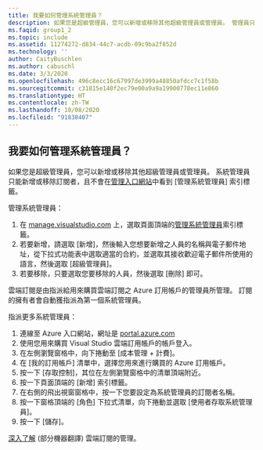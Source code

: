 ```yaml
---
title: 我要如何管理系統管理員？
description: 如果您是超級管理員，您可以新增或移除其他超級管理員或管理員。 管理員只能新增或移除訂閱者...
ms.faqid: group1_2
ms.topic: include
ms.assetid: 11274272-d834-44c7-acdb-09c9ba2f852d
ms.technology: ''
author: CaityBuschlen
ms.author: cabuschl
ms.date: 3/3/2020
ms.openlocfilehash: 496c8ecc16c67997de3999a48850afdcc7c1f58b
ms.sourcegitcommit: c31815e140f2ec79e00a9a9a19900778ec11e860
ms.translationtype: HT
ms.contentlocale: zh-TW
ms.lasthandoff: 10/08/2020
ms.locfileid: "91838407"
---
```

## <a name="how-do-i-manage-administrators"></a>我要如何管理系統管理員？

如果您是超級管理員，您可以新增或移除其他超級管理員或管理員。 系統管理員只能新增或移除訂閱者，且不會在[管理入口網站](https://manage.visualstudio.com)中看到 [管理系統管理員] 索引標籤。

管理系統管理員：

1. 在 [manage.visualstudio.com](https://manage.visualstudio.com) 上，選取頁面頂端的[管理系統管理員](https://manage.visualstudio.com/administrators)索引標籤。
2. 若要新增，請選取 [新增]，然後輸入您想要新增之人員的名稱與電子郵件地址，從下拉式功能表中選取適當的合約，並選取其接收歡迎電子郵件所使用的語言，然後選取 [超級管理員]。
3. 若要移除，只要選取您要移除的人員，然後選取 [刪除] 即可。

雲端訂閱是由指派給用來購買雲端訂閱之 Azure 訂用帳戶的管理員所管理。 訂閱的擁有者會自動獲指派為第一個系統管理員。

指派更多系統管理員：

1. 連線至 Azure 入口網站，網址是 [portal.azure.com](https://portal.azure.com)
2. 使用您用來購買 Visual Studio 雲端訂用帳戶的帳戶登入。
3. 在左側瀏覽窗格中，向下捲動至 [成本管理 + 計費]。
4. 在 [我的訂用帳戶] 清單中，選擇您用來進行購買的 Azure 訂用帳戶。
5. 按一下 [存取控制]，其位在左側瀏覽窗格中的清單頂端附近。
6. 按一下頁面頂端的 [新增] 索引標籤。
7. 在右側的飛出視窗窗格中，按一下您要設定為系統管理員的訂閱者名稱。
8. 按一下窗格頂端的 [角色] 下拉式清單，向下捲動並選取 [使用者存取系統管理員]。
9. 按一下 [儲存]。

[深入了解](../../../../cloud-admin.md) \(部分機器翻譯\) 雲端訂閱的管理。
